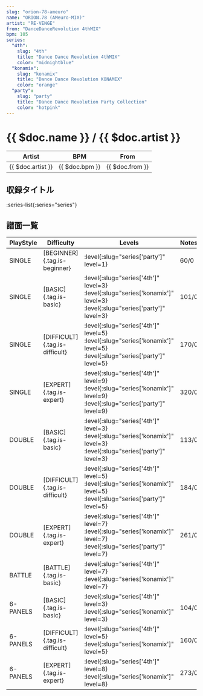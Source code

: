 ```yaml
---
slug: "orion-78-ameuro"
name: "ORION.78 (AMeuro-MIX)"
artist: "RE-VENGE"
from: "DanceDanceRevolution 4thMIX"
bpm: 105
series:
  "4th":
    slug: "4th"
    title: "Dance Dance Revolution 4thMIX"
    color: "midnightblue"
  "konamix":
    slug: "konamix"
    title: "Dance Dance Revolution KONAMIX"
    color: "orange"
  "party":
    slug: "party"
    title: "Dance Dance Revolution Party Collection"
    color: "hotpink"
---
```


# {{ $doc.name }} / {{ $doc.artist }}

|Artist|BPM|From|
|------|---|----|
|{{ $doc.artist }}|{{ $doc.bpm }}|{{ $doc.from }}|

## 収録タイトル

:series-list{:series="series"}

## 譜面一覧

|PlayStyle|Difficulty|Levels|Notes|Movie|
|---------|----------|------|-----|-----|
|SINGLE|[BEGINNER]{.tag.is-beginner}|:level{:slug="series['party']" level=1}|60/0||
|SINGLE|[BASIC]{.tag.is-basic}|:level{:slug="series['4th']" level=3} :level{:slug="series['konamix']" level=3} :level{:slug="series['party']" level=3}|101/0||
|SINGLE|[DIFFICULT]{.tag.is-difficult}|:level{:slug="series['4th']" level=5} :level{:slug="series['konamix']" level=5} :level{:slug="series['party']" level=5}|170/0||
|SINGLE|[EXPERT]{.tag.is-expert}|:level{:slug="series['4th']" level=9} :level{:slug="series['konamix']" level=9} :level{:slug="series['party']" level=9}|320/0||
|DOUBLE|[BASIC]{.tag.is-basic}|:level{:slug="series['4th']" level=3} :level{:slug="series['konamix']" level=3} :level{:slug="series['party']" level=3}|113/0||
|DOUBLE|[DIFFICULT]{.tag.is-difficult}|:level{:slug="series['4th']" level=5} :level{:slug="series['konamix']" level=5} :level{:slug="series['party']" level=5}|184/0||
|DOUBLE|[EXPERT]{.tag.is-expert}|:level{:slug="series['4th']" level=7} :level{:slug="series['konamix']" level=7} :level{:slug="series['party']" level=7}|261/0||
|BATTLE|[BATTLE]{.tag.is-basic}|:level{:slug="series['4th']" level=7} :level{:slug="series['konamix']" level=7}|||
|6-PANELS|[BASIC]{.tag.is-basic}|:level{:slug="series['4th']" level=3} :level{:slug="series['konamix']" level=3}|104/0||
|6-PANELS|[DIFFICULT]{.tag.is-difficult}|:level{:slug="series['4th']" level=5} :level{:slug="series['konamix']" level=5}|160/0||
|6-PANELS|[EXPERT]{.tag.is-expert}|:level{:slug="series['4th']" level=8} :level{:slug="series['konamix']" level=8}|273/0||
